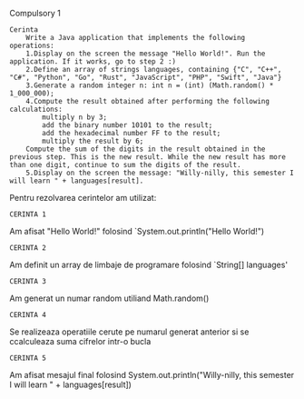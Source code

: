 Compulsory 1

    Cerinta
        Write a Java application that implements the following  operations:
        1.Display on the screen the message "Hello World!". Run the application. If it works, go to step 2 :)
        2.Define an array of strings languages, containing {"C", "C++", "C#", "Python", "Go", "Rust", "JavaScript", "PHP", "Swift", "Java"}
        3.Generate a random integer n: int n = (int) (Math.random() * 1_000_000);
        4.Compute the result obtained after performing the following calculations:
            multiply n by 3;
            add the binary number 10101 to the result;
            add the hexadecimal number FF to the result;
            multiply the result by 6;
        Compute the sum of the digits in the result obtained in the previous step. This is the new result. While the new result has more than one digit, continue to sum the digits of the result.
        5.Display on the screen the message: "Willy-nilly, this semester I will learn " + languages[result].

Pentru rezolvarea cerintelor am utilizat:

    CERINTA 1
Am afisat "Hello World!" folosind `System.out.println("Hello World!")

    CERINTA 2
Am definit un array de limbaje de programare folosind `String[] languages'

    CERINTA 3
Am generat un numar random utiliand Math.random()

    CERINTA 4
Se realizeaza operatiile cerute pe numarul generat anterior si se ccalculeaza suma cifrelor intr-o bucla

    CERINTA 5
Am afisat mesajul final folosind System.out.println("Willy-nilly, this semester I will learn " + languages[result])